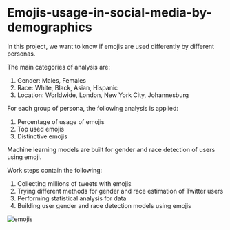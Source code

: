 # Emojis-usage-in-social-media-by-demographics

In this project, we want to know if emojis are used differently by different personas. 

The main categories of analysis are:
</br>
1) Gender: Males, Females
2) Race: White, Black, Asian, Hispanic
3) Location: Worldwide, London, New York City, Johannesburg

For each group of persona, the following analysis is applied:
</br>
1) Percentage of usage of emojis 
2) Top used emojis
3) Distinctive emojis

Machine learning models are built for gender and race detection of users using emoji. 

Work steps contain the following:

1) Collecting millions of tweets with emojis
2) Trying different methods for gender and race estimation of Twitter users
3) Performing statistical analysis for data
4) Building user gender and race detection models using emojis

![emojis](https://github.com/stylianosnicoletti/Emojis-usage-in-social-media-by-demographics/blob/master/Screenshots/top_used_emojis.png.png?raw=true)
